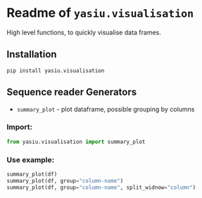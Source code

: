 # Readme of `yasiu.visualisation`

High level functions, to quickly visualise data frames.

## Installation

```shell
pip install yasiu.visualisation
```

## Sequence reader Generators

- `summary_plot` - plot dataframe, possible grouping by columns

### Import:

```py
from yasiu.visualisation import summary_plot
```

### Use example:

```py
summary_plot(df)
summary_plot(df, group="column-name")
summary_plot(df, group="column-name", split_widnow="column")
```